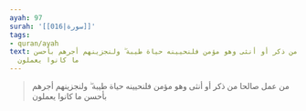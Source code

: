 ```yaml
---
ayah: 97
surah: '[[016|سورة]]'
tags:
- quran/ayah
text: من عمل صالحا من ذكر أو أنثى وهو مؤمن فلنحيينه حياة طيبة ۖ ولنجزينهم أجرهم بأحسن
  ما كانوا يعملون
---
```

> من عمل صالحا من ذكر أو أنثى وهو مؤمن فلنحيينه حياة طيبة ۖ ولنجزينهم أجرهم بأحسن ما كانوا يعملون
